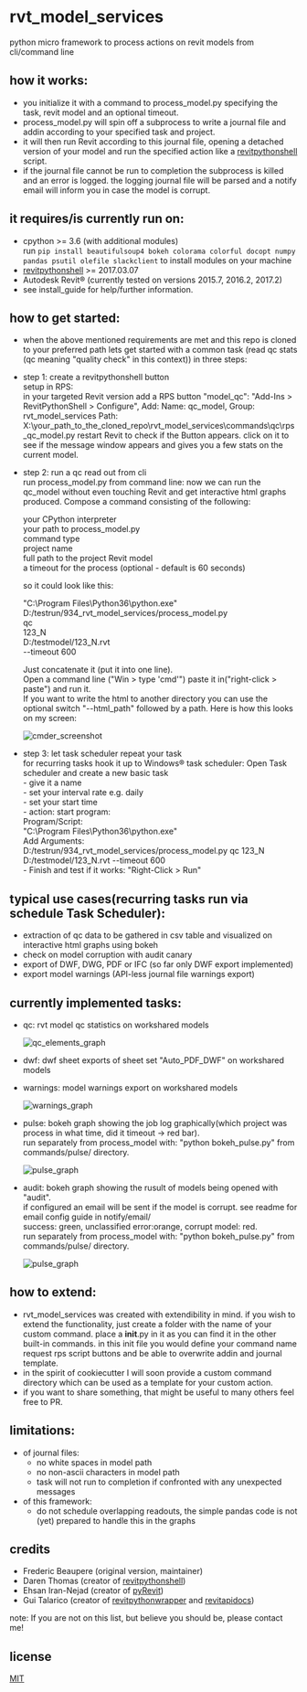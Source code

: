 # rvt_model_services
python micro framework to process actions on revit models from cli/command line

## how it works:
  * you initialize it with a command to process_model.py specifying the task, revit model and an optional timeout.
  * process_model.py will spin off a subprocess to write a journal file and addin according to your specified task and project.
  * it will then run Revit according to this journal file, opening a detached version of your model and run the specified action like a [revitpythonshell](https://github.com/architecture-building-systems/revitpythonshell) script.
  * if the journal file cannot be run to completion the subprocess is killed and an error is logged. the logging journal file will be parsed and a notify email will inform you in case the model is corrupt.

## it requires/is currently run on:
  * cpython >= 3.6 (with additional modules)<br/>run `pip install beautifulsoup4 bokeh colorama colorful docopt numpy pandas psutil olefile slackclient` to install modules on your machine
  * [revitpythonshell](https://github.com/architecture-building-systems/revitpythonshell) >= 2017.03.07
  * Autodesk Revit® (currently tested on versions 2015.7, 2016.2, 2017.2)
  * see install_guide for help/further information.

## how to get started:
  * when the above mentioned requirements are met and this repo is cloned to your preferred path lets get started with a common task (read qc stats (qc meaning "quality check" in this context)) in three steps:
  * step 1: create a revitpythonshell button<br>
    setup in RPS:   
    in your targeted Revit version add a RPS button "model_qc":
    "Add-Ins > RevitPythonShell > Configure", Add:
    Name: qc_model, Group: rvt_model_services
    Path: X:\your_path_to_the_cloned_repo\rvt_model_services\commands\qc\rps_qc_model.py
    restart Revit to check if the Button appears.
    click on it to see if the message window appears and gives you a few stats on the current model.

  * step 2: run a qc read out from cli<br>
    run process_model.py from command line:
    now we can run the qc_model without even touching Revit and get interactive html graphs produced.
    Compose a command consisting of the following:

    your CPython interpreter<br>
    your path to process_model.py<br>
    command type<br>
    project name<br>
    full path to the project Revit model<br>
    a timeout for the process (optional - default is 60 seconds)<br>

    so it could look like this:

    "C:\Program Files\Python36\python.exe"<br>
    D:/testrun/934_rvt_model_services/process_model.py<br>
    qc<br>
    123_N<br>
    D:/testmodel/123_N.rvt<br>
    --timeout 600<br>

    Just concatenate it (put it into one line).<br>
    Open a command line ("Win > type 'cmd'") paste it in("right-click > paste") and run it.<br>
    If you want to write the html to another directory you can use the optional switch "--html_path" followed by a path.
    Here is how this looks on my screen:

    ![cmder_screenshot][cmder_02]   

  * step 3: let task scheduler repeat your task<br>
    for recurring tasks hook it up to Windows® task scheduler:
    Open Task scheduler and create a new basic task<br>
        - give it a name<br>
        - set your interval rate e.g. daily<br>
        - set your start time<br>
        - action: start program:<br>
            Program/Script:<br>
                "C:\Program Files\Python36\python.exe"<br>
            Add Arguments:<br>
                D:/testrun/934_rvt_model_services/process_model.py qc 123_N D:/testmodel/123_N.rvt --timeout 600 <br>
        - Finish and test if it works: "Right-Click > Run"

## typical use cases(recurring tasks run via schedule Task Scheduler):
  * extraction of qc data to be gathered in csv table and visualized on interactive html graphs using bokeh
  * check on model corruption with audit canary
  * export of DWF, DWG, PDF or IFC (so far only DWF export implemented)
  * export model warnings (API-less journal file warnings export)

## currently implemented tasks:
  * qc: rvt model qc statistics on workshared models<br>

    ![qc_elements_graph][qc_01]

  * dwf: dwf sheet exports of sheet set "Auto_PDF_DWF" on workshared models<br>
  * warnings: model warnings export on workshared models<br>

    ![warnings_graph][warnings_01]

  * pulse: bokeh graph showing the job log graphically(which project was process in what time, did it timeout -> red bar).<br>
    run separately from process_model with: "python bokeh_pulse.py" from commands/pulse/ directory.

    ![pulse_graph][pulse_01]

  * audit: bokeh graph showing the rusult of models being opened with "audit".<br>
    if configured an email will be sent if the model is corrupt. see readme for email config guide in notify/email/<br>
    success: green, unclassified error:orange, corrupt model: red.<br>
    run separately from process_model with: "python bokeh_pulse.py" from commands/pulse/ directory.

    ![pulse_graph][audit_pulse_01]

## how to extend:
  * rvt_model_services was created with extendibility in mind. if you wish to extend the functionality, just create a folder with the name of your custom command. place a __init__.py in it as you can find it in the other built-in commands. in this init file you would define your command name request rps script buttons and be able to overwrite addin and journal template.
  * in the spirit of cookiecutter I will soon provide a custom command directory which can be used as a template for your custom action.
  * if you want to share something, that might be useful to many others feel free to PR.

## limitations:
  - of journal files:
    * no white spaces in model path
    * no non-ascii characters in model path
    * task will not run to completion if confronted with any unexpected messages<br>
  - of this framework:
    * do not schedule overlapping readouts, the simple pandas code is not (yet) prepared to handle this in the graphs

## credits
 * Frederic Beaupere (original version, maintainer)
 * Daren Thomas (creator of [revitpythonshell](https://github.com/architecture-building-systems/revitpythonshell))
 * Ehsan Iran-Nejad (creator of [pyRevit](https://github.com/eirannejad/pyRevit))
 * Gui Talarico (creator of [revitpythonwrapper](https://github.com/gtalarico/revitpythonwrapper) and [revitapidocs](https://github.com/gtalarico/revitapidocs))

note: If you are not on this list, but believe you should be, please contact me!

## license
[MIT](https://opensource.org/licenses/MIT)

[cmder_02]: https://github.com/hdm-dt-fb/rvt_model_services/raw/master/docs/img/cmder_02.png "cmder_screenshot"
[qc_01]: https://github.com/hdm-dt-fb/rvt_model_services/raw/master/docs/img/qc_01.png "qc_elements"
[warnings_01]: https://github.com/hdm-dt-fb/rvt_model_services/raw/master/docs/img/warnings_01.png "warnings_graph"
[pulse_01]: https://github.com/hdm-dt-fb/rvt_model_services/raw/master/docs/img/pulse_01.png "pulse_graph"
[audit_pulse_01]: https://github.com/hdm-dt-fb/rvt_model_services/raw/master/docs/img/audit_pulse_01.png "audit_pulse_graph"
